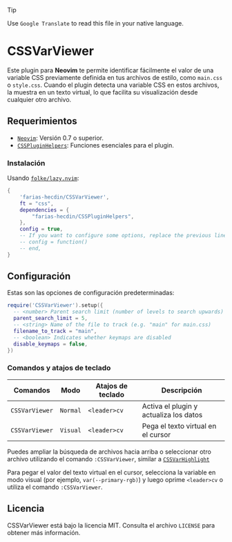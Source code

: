 > [!TIP]
> Use `Google Translate` to read this file in your native language.

# CSSVarViewer

Este plugin para **Neovim** te permite identificar fácilmente el valor de una variable CSS previamente definida en tus archivos de estilo, como `main.css` o `style.css`. Cuando el plugin detecta una variable CSS en estos archivos, la muestra en un texto virtual, lo que facilita su visualización desde cualquier otro archivo.

## Requerimientos

* [`Neovim`](https://github.com/neovim/neovim): Versión 0.7 o superior.
* [`CSSPluginHelpers`](https://github.com/farias-hecdin/CSSPluginHelpers): Funciones esenciales para el plugin.

### Instalación

Usando [`folke/lazy.nvim`](https://github.com/folke/lazy.nvim):

```lua
{
    'farias-hecdin/CSSVarViewer',
    ft = "css",
    dependencies = {
        "farias-hecdin/CSSPluginHelpers",
    },
    config = true,
    -- If you want to configure some options, replace the previous line with:
    -- config = function()
    -- end,
}
```

## Configuración

Estas son las opciones de configuración predeterminadas:

```lua
require('CSSVarViewer').setup({
  -- <number> Parent search limit (number of levels to search upwards)
  parent_search_limit = 5,
  -- <string> Name of the file to track (e.g. "main" for main.css)
  filename_to_track = "main",
  -- <boolean> Indicates whether keymaps are disabled
  disable_keymaps = false,
})
```

### Comandos y atajos de teclado

| Comandos       | Modo     | Atajos de teclado | Descripción                         |
| ---------------|----------|------------------ | ----------------------------------- |
| `CSSVarViewer` | `Normal` | `<leader>cv`      | Activa el plugin y actualiza los datos |
| `CSSVarViewer` | `Visual` | `<leader>cv`      | Pega el texto virtual en el cursor |

Puedes ampliar la búsqueda de archivos hacia arriba o seleccionar otro archivo utilizando el comando `:CSSVarViewer`, similar a [`CSSVarHighlight`](https://github.com/farias-hecdin/CSSVarHighlight)

Para pegar el valor del texto virtual en el cursor, selecciona la variable en modo visual (por ejemplo, `var(--primary-rgb)`) y luego oprime `<leader>cv` o utiliza el comando `:CSSVarViewer`.

## Licencia

CSSVarViewer está bajo la licencia MIT. Consulta el archivo `LICENSE` para obtener más información.
